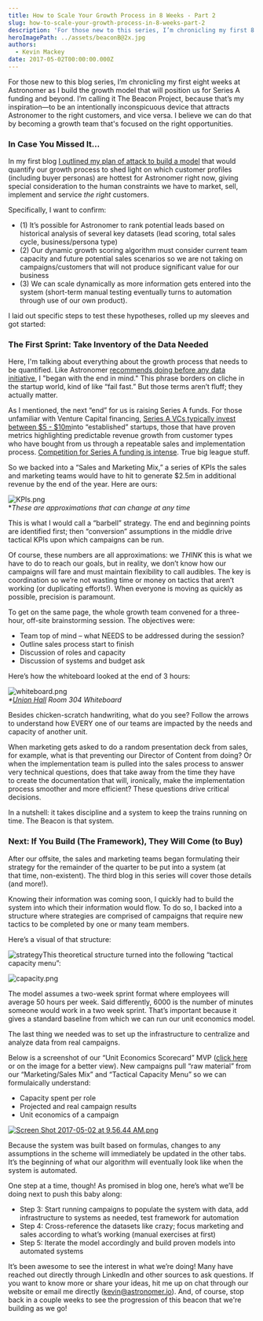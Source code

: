 ```yaml
---
title: How to Scale Your Growth Process in 8 Weeks - Part 2
slug: how-to-scale-your-growth-process-in-8-weeks-part-2
description: 'For those new to this series, I’m chronicling my first 8 weeks at Astronomer as I build the growth model that will position us for Series A funding and beyond.'
heroImagePath: ../assets/beaconB@2x.jpg
authors:
  - Kevin Mackey
date: 2017-05-02T00:00:00.000Z
---
```

<!-- markdownlint-disable-file -->
For those new to this blog series, I’m chronicling my first eight weeks at Astronomer as I build the growth model that will position us for Series A funding and beyond. I’m calling it The Beacon Project, because that’s my inspiration—to be an intentionally inconspicuous device that attracts Astronomer to the right customers, and vice versa. I believe we can do that by becoming a growth team that's focused on&nbsp;the right opportunities.&nbsp;

### In Case You Missed It...

In my first blog [I outlined my plan of attack to build a model](https://www.astronomer.io/blog/how-to-scale-your-growth-process-in-8-weeks) that would quantify our growth process to shed light on which customer profiles (including buyer personas) are hottest for Astronomer right now, giving special consideration to the human constraints we have to market, sell, implement and service _the right_ customers.

Specifically, I want to confirm:

- (1) It’s possible for Astronomer to rank potential leads based on historical analysis of several key datasets (lead scoring, total sales cycle, business/persona type)
- (2) Our dynamic growth scoring algorithm must consider current team capacity and future potential sales scenarios so we are not taking on campaigns/customers that will not produce significant value for our business
- (3) We can scale dynamically as more information gets entered into the system (short-term manual testing eventually turns to automation through use of our own product).

I laid out specific steps to test these hypotheses, rolled up my sleeves and got started:

### The First Sprint: Take Inventory of the Data Needed

Here, I'm talking about everything about the growth process that needs to be quantified. Like Astronomer&nbsp;[recommends doing before any data initiative](https://www.astronomer.io/blog/five-steps-to-take-before-kicking-off-a-clickstream-data-initiative), I "began with the end in mind." This phrase borders on cliche in the startup world, kind of like “fail fast.” But those terms aren’t fluff; they actually matter.

As I mentioned, the next “end” for us is raising Series A funds.&nbsp;For those unfamiliar with Venture Capital financing, [Series A VCs typically invest between $5 - $10m](https://bothsidesofthetable.com/what-is-the-definition-of-a-seed-round-or-an-a-round-2cf20264297c)into “established” startups, those that have proven metrics highlighting predictable revenue growth from customer types who&nbsp;have bought from us through a repeatable sales and implementation process. [Competition for Series A funding is intense](https://bothsidesofthetable.com/getting-back-your-series-a-mojo-eb137a816f48). True big league stuff.

So we backed into a “Sales and Marketing Mix,” a series of KPIs the sales and marketing teams would have to hit to generate $2.5m in additional revenue by the end of the year. Here are ours:

![KPIs.png](../assets/KPIs.png)  
\*_These are approximations that can change at any time_

This is what I would call a “barbell” strategy. The end and beginning points are identified first; then “conversion” assumptions in the middle drive tactical KPIs upon which campaigns can be run.

Of course, these numbers are all approximations: we _THINK_ this is what we have to do to reach our goals, but in reality, we don’t know how our campaigns will fare and must&nbsp;maintain flexibility to call audibles. The key is coordination so we’re not wasting time or money on tactics that aren’t working (or duplicating efforts!). When everyone is moving as quickly as possible, precision is paramount.

To get on the same page, the whole growth team convened for a three-hour, off-site brainstorming session. The objectives were:

- Team top of mind – what NEEDS to be addressed during the session?
- Outline sales process start to finish 
- Discussion of roles and capacity 
- Discussion of systems and budget ask

Here’s how the whiteboard looked at the end of 3 hours:

![whiteboard.png](../assets/whiteboard.png)  
_\*[Union Hall](https://unionhallcincy.com/) Room 304 Whiteboard_

Besides chicken-scratch handwriting, what do you see? Follow the arrows to understand how EVERY one of our teams are impacted by the needs and capacity of another unit.

When marketing gets asked to do a random presentation deck from sales, for example, what is that preventing our Director of Content from doing? Or when the implementation team is pulled into the sales process to answer very technical questions, does that take away from the time they have to&nbsp;create the documentation that will, ironically, make the implementation process smoother and more efficient? These questions drive&nbsp;critical decisions.

In a nutshell: it takes discipline and a system to keep the trains running on time. The Beacon is that system.

### Next: If You Build (The Framework), They Will Come (to Buy)

After our offsite, the sales and marketing teams began formulating their strategy for the remainder of the quarter to be put into a system (at that&nbsp;time, non-existent). The third blog in this series will cover those details (and more!).

Knowing their&nbsp;information was coming soon, I quickly had to build the system into which their information would flow. To do so, I backed into a structure where strategies are comprised of campaigns that require new tactics to be completed by one or many team members.

Here’s a visual of that structure:

![strategy](../assets/ScreenShot2017-05-02at10.03.47AM.png "strategy")This theoretical structure turned into the following “tactical capacity menu”:

![capacity.png](../assets/capacity.png)

The model assumes a two-week sprint format where employees will average 50 hours per week. Said differently, 6000 is the number of minutes someone would work in a two week sprint. That’s important because it gives a standard baseline from which we can run our unit economics model.

The last thing we needed was to set up the infrastructure to centralize and analyze data from real campaigns.

Below is a screenshot of our “Unit Economics Scorecard” MVP ([click here](https://docs.google.com/a/astronomer.io/spreadsheets/d/1hKq2b29u7ahFrkWqjIHFEYhMb9JBxlp0sAO4PVahSwY/edit?usp=sharing) or on the image for a better view). New campaigns pull “raw material” from our “Marketing/Sales Mix” and “Tactical Capacity Menu” so we can formulaically understand:

- Capacity spent per role
- Projected and real campaign results
- Unit economics of a campaign

[![Screen Shot 2017-05-02 at 9.56.44 AM.png](../assets/ScreenShot2017-05-02at9.56.44AM.png)](https://docs.google.com/a/astronomer.io/spreadsheets/d/1hKq2b29u7ahFrkWqjIHFEYhMb9JBxlp0sAO4PVahSwY/edit?usp=sharing)

Because the system was built based on formulas, changes to any assumptions in the scheme will immediately be updated in the other tabs. It’s the beginning of what our algorithm will eventually look like when the system is automated.

One step at a time, though! As promised in blog one, here’s what we’ll be doing next to push this baby along:

- Step 3: Start running campaigns to populate the system with data, add infrastructure to systems as needed, test framework for automation
- Step 4: Cross-reference the datasets like crazy; focus marketing and sales according to what’s working (manual exercises at first)
- Step 5: Iterate the model accordingly and build proven models into automated systems

It’s been awesome to see the interest in what we’re doing! Many have reached out directly through LinkedIn and other sources to ask questions. If you want to know more or share your ideas, hit me up on chat through our website or email me directly ([kevin@astronomer.io](mailto:kevin@astronomer.io)).&nbsp;And, of course, stop back in a couple weeks to see the progression of&nbsp;this beacon that we're building as we go!

